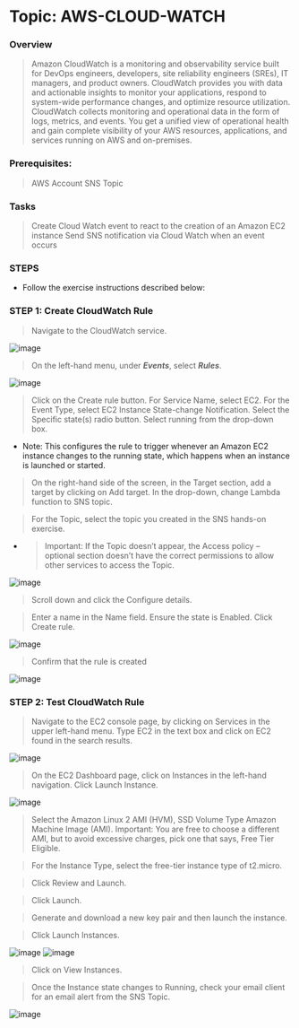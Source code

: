 # Topic: AWS-CLOUD-WATCH

### Overview 
> Amazon CloudWatch is a monitoring and observability service built for DevOps engineers, developers, site reliability engineers (SREs), IT managers, and product owners. CloudWatch provides you with data and actionable insights to monitor your applications, respond to system-wide performance changes, and optimize resource utilization. CloudWatch collects monitoring and operational data in the form of logs, metrics, and events. You get a unified view of operational health and gain complete visibility of your AWS resources, applications, and services running on AWS and on-premises. 

### Prerequisites:
> AWS Account
> SNS Topic 

### Tasks
> Create Cloud Watch event to react to the creation of an Amazon EC2 instance
> Send SNS notification via Cloud Watch when an event occurs

### STEPS
- Follow the exercise instructions described below:

### STEP 1: Create CloudWatch Rule
> Navigate to the CloudWatch service.

![image](https://user-images.githubusercontent.com/40290711/170534195-e8d5553c-fe1a-4918-bef4-1aa2acf52ee1.png)

> On the left-hand menu, under ***Events***, select ***Rules***.

![image](https://user-images.githubusercontent.com/40290711/170538008-f14e650f-9589-4292-991d-ea81ca7ff4ce.png)

> Click on the Create rule button.
> For Service Name, select EC2.
> For the Event Type, select EC2 Instance State-change Notification.
> Select the Specific state(s) radio button. Select running from the drop-down box.

- Note: This configures the rule to trigger whenever an Amazon EC2 instance changes to the running state, which happens when an instance is launched or started.

> On the right-hand side of the screen, in the Target section, add a target by clicking on Add target.
In the drop-down, change Lambda function to SNS topic.

> For the Topic, select the topic you created in the SNS hands-on exercise.

- >Important: If the Topic doesn’t appear, the Access policy – optional section doesn’t have the correct permissions to allow other services to access the Topic.

![image](https://user-images.githubusercontent.com/40290711/170803973-f2d6c77b-2f38-4d79-b5d3-ed5e29679dc8.png)

> Scroll down and click the Configure details.

> Enter a name in the Name field. Ensure the state is Enabled. Click Create rule.

![image](https://user-images.githubusercontent.com/40290711/170804115-a88f5d2e-989e-4d6d-9d1e-898b304b920e.png)

> Confirm that the rule is created

![image](https://user-images.githubusercontent.com/40290711/170825768-f1314842-b36d-4ebb-89c0-69bda5d72707.png)

### STEP 2: Test CloudWatch Rule
> Navigate to the EC2 console page, by clicking on Services in the upper left-hand menu. 
> Type EC2 in the text box and click on EC2 found in the search results.

![image](https://user-images.githubusercontent.com/40290711/170826255-b36ab458-837d-4d8f-8ca2-cf37c246b7bf.png)

> On the EC2 Dashboard page, click on Instances in the left-hand navigation.
> Click Launch Instance.

![image](https://user-images.githubusercontent.com/40290711/170826559-40434064-ecfe-4b5b-9c05-ef86ad5271d2.png)

> Select the Amazon Linux 2 AMI (HVM), SSD Volume Type Amazon Machine Image (AMI). Important: You are free to choose a different AMI, but to avoid excessive charges, pick one that says, Free Tier Eligible.

> For the Instance Type, select the free-tier instance type of t2.micro.

> Click Review and Launch.

> Click Launch.

> Generate and download a new key pair and then launch the instance.

> Click Launch Instances.

![image](https://user-images.githubusercontent.com/40290711/170826808-1ebe650d-9916-4ff5-80c2-fecadb05a51e.png)
![image](https://user-images.githubusercontent.com/40290711/170826834-8aae9ad4-8d1c-464e-9479-2dfb304cb0e2.png)

> Click on View Instances.

> Once the Instance state changes to Running, check your email client for an email alert from the SNS Topic.

![image](https://user-images.githubusercontent.com/40290711/170826978-1707e838-82a4-4a43-8262-07a1f0b5436b.png)


